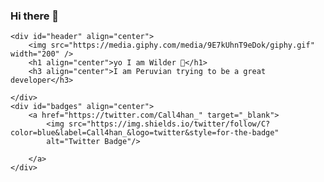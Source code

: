 ### Hi there 👋


    <div id="header" align="center">
        <img src="https://media.giphy.com/media/9E7kUhnT9eDok/giphy.gif" width="200" />
        <h1 align="center">yo I am Wilder 👋</h1>
        <h3 align="center">I am Peruvian trying to be a great developer</h3>
        
    </div>
    <div id="badges" align="center">
        <a href="https://twitter.com/Call4han_" target="_blank">
            <img src="https://img.shields.io/twitter/follow/C?color=blue&label=Call4han_&logo=twitter&style=for-the-badge"
            alt="Twitter Badge"/>
            
        </a>
    </div>
